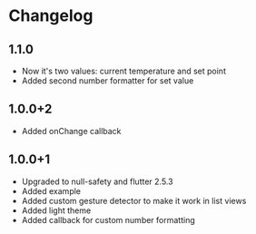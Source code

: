 # Changelog

## 1.1.0

  - Now it's two values: current temperature and set point
  - Added second number formatter for set value

## 1.0.0+2

  - Added onChange callback

## 1.0.0+1

  - Upgraded to null-safety and flutter 2.5.3
  - Added example
  - Added custom gesture detector to make it work in list views
  - Added light theme
  - Added callback for custom number formatting

  
